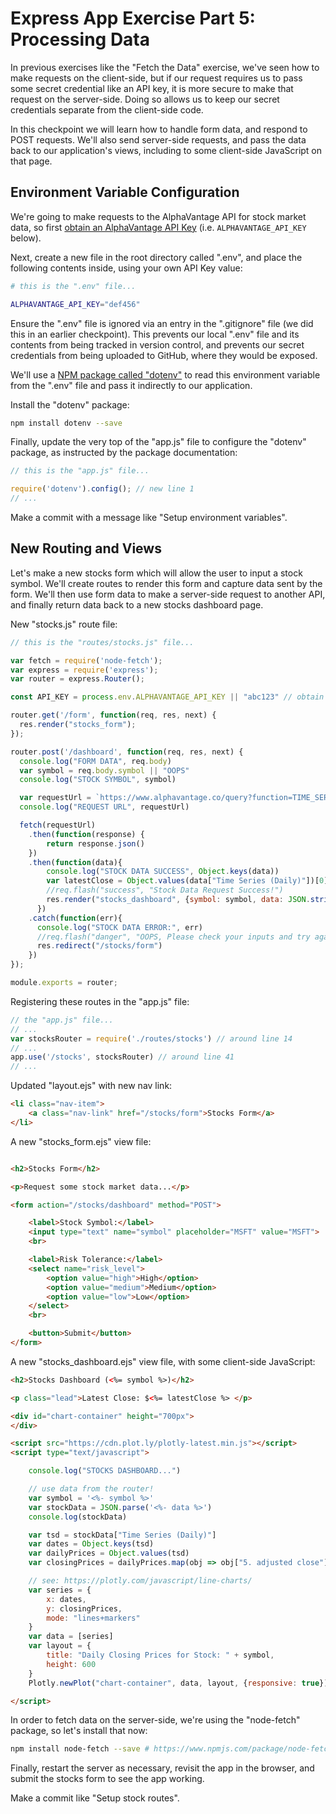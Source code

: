 # Express App Exercise Part 5: Processing Data

In previous exercises like the "Fetch the Data" exercise, we've seen how to make requests on the client-side, but if our request requires us to pass some secret credential like an API key, it is more secure to make that request on the server-side. Doing so allows us to keep our secret credentials separate from the client-side code.

In this checkpoint we will learn how to handle form data, and respond to POST requests. We'll also send server-side requests, and pass the data back to our application's views, including to some client-side JavaScript on that page.

## Environment Variable Configuration

We're going to make requests to the AlphaVantage API for stock market data, so
first [obtain an AlphaVantage API Key](https://www.alphavantage.co/support/#api-key) (i.e. `ALPHAVANTAGE_API_KEY` below).

Next, create a new file in the root directory called ".env", and place the following contents inside, using your own API Key value:

```sh
# this is the ".env" file...

ALPHAVANTAGE_API_KEY="def456"
```

Ensure the ".env" file is ignored via an entry in the ".gitignore" file (we did this in an earlier checkpoint). This prevents our local ".env" file and its contents from being tracked in version control, and prevents our secret credentials from being uploaded to GitHub, where they would be exposed.

We'll use a [NPM package called "dotenv"](https://github.com/motdotla/dotenv#readme) to read this environment variable from the ".env" file and pass it indirectly to our application.

Install the "dotenv" package:

```sh
npm install dotenv --save
```

Finally, update the very top of the "app.js" file to configure the "dotenv" package, as instructed by the package documentation:

```js
// this is the "app.js" file...

require('dotenv').config(); // new line 1
// ...
```

Make a commit with a message like "Setup environment variables".

## New Routing and Views

Let's make a new stocks form which will allow the user to input a stock symbol. We'll create routes to render this form and capture data sent by the form. We'll then use form data to make a server-side request to another API, and finally return data back to a new stocks dashboard page.

New "stocks.js" route file:

```js
// this is the "routes/stocks.js" file...

var fetch = require('node-fetch');
var express = require('express');
var router = express.Router();

const API_KEY = process.env.ALPHAVANTAGE_API_KEY || "abc123" // obtain your own api key and set via environment variable

router.get('/form', function(req, res, next) {
  res.render("stocks_form");
});

router.post('/dashboard', function(req, res, next) {
  console.log("FORM DATA", req.body)
  var symbol = req.body.symbol || "OOPS"
  console.log("STOCK SYMBOL", symbol)

  var requestUrl = `https://www.alphavantage.co/query?function=TIME_SERIES_DAILY_ADJUSTED&symbol=${symbol}&apikey=${API_KEY}` // using string interpolation here, but you could alternatively do concatenation with + operators
  console.log("REQUEST URL", requestUrl)

  fetch(requestUrl)
    .then(function(response) {
        return response.json()
    })
    .then(function(data){
        console.log("STOCK DATA SUCCESS", Object.keys(data))
        var latestClose = Object.values(data["Time Series (Daily)"])[0]["5. adjusted close"]
        //req.flash("success", "Stock Data Request Success!")
        res.render("stocks_dashboard", {symbol: symbol, data: JSON.stringify(data), latestClose: latestClose});
      })
    .catch(function(err){
      console.log("STOCK DATA ERROR:", err)
      //req.flash("danger", "OOPS, Please check your inputs and try again.")
      res.redirect("/stocks/form")
    })
});

module.exports = router;
```

Registering these routes in the "app.js" file:

```js
// the "app.js" file...
// ...
var stocksRouter = require('./routes/stocks') // around line 14
// ...
app.use('/stocks', stocksRouter) // around line 41
// ...
```

Updated "layout.ejs" with new nav link:

```html
<li class="nav-item">
    <a class="nav-link" href="/stocks/form">Stocks Form</a>
</li>
```

A new "stocks_form.ejs" view file:

```html

<h2>Stocks Form</h2>

<p>Request some stock market data...</p>

<form action="/stocks/dashboard" method="POST">

    <label>Stock Symbol:</label>
    <input type="text" name="symbol" placeholder="MSFT" value="MSFT">
    <br>

    <label>Risk Tolerance:</label>
    <select name="risk_level">
        <option value="high">High</option>
        <option value="medium">Medium</option>
        <option value="low">Low</option>
    </select>
    <br>

    <button>Submit</button>
</form>
```

A new "stocks_dashboard.ejs" view file, with some client-side JavaScript:

```html
<h2>Stocks Dashboard (<%= symbol %>)</h2>

<p class="lead">Latest Close: $<%= latestClose %> </p>

<div id="chart-container" height="700px">
</div>

<script src="https://cdn.plot.ly/plotly-latest.min.js"></script>
<script type="text/javascript">

    console.log("STOCKS DASHBOARD...")

    // use data from the router!
    var symbol = '<%- symbol %>'
    var stockData = JSON.parse('<%- data %>')
    console.log(stockData)

    var tsd = stockData["Time Series (Daily)"]
    var dates = Object.keys(tsd)
    var dailyPrices = Object.values(tsd)
    var closingPrices = dailyPrices.map(obj => obj["5. adjusted close"])

    // see: https://plotly.com/javascript/line-charts/
    var series = {
        x: dates,
        y: closingPrices,
        mode: "lines+markers"
    }
    var data = [series]
    var layout = {
        title: "Daily Closing Prices for Stock: " + symbol,
        height: 600
    }
    Plotly.newPlot("chart-container", data, layout, {responsive: true})

</script>

```

In order to fetch data on the server-side, we're using the "node-fetch" package, so let's install that now:

```sh
npm install node-fetch --save # https://www.npmjs.com/package/node-fetch
```

Finally, restart the server as necessary, revisit the app in the browser, and submit the stocks form to see the app working.

Make a commit like "Setup stock routes".
